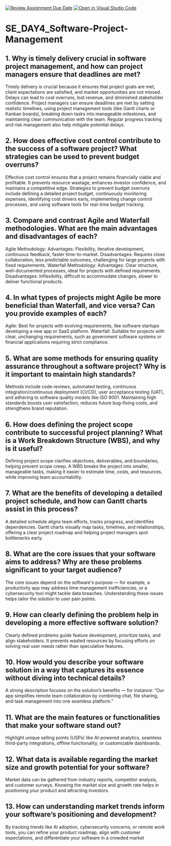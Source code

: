[![Review Assignment Due Date](https://classroom.github.com/assets/deadline-readme-button-22041afd0340ce965d47ae6ef1cefeee28c7c493a6346c4f15d667ab976d596c.svg)](https://classroom.github.com/a/9pw6JKcu)
[![Open in Visual Studio Code](https://classroom.github.com/assets/open-in-vscode-2e0aaae1b6195c2367325f4f02e2d04e9abb55f0b24a779b69b11b9e10269abc.svg)](https://classroom.github.com/online_ide?assignment_repo_id=18606628&assignment_repo_type=AssignmentRepo)
# SE_DAY4_Software-Project-Management
## 1. Why is timely delivery crucial in software project management, and how can project managers ensure that deadlines are met?
Timely delivery is crucial because it ensures that project goals are met, client expectations are satisfied, and market opportunities are not missed. Delays can lead to cost overruns, lost revenue, and diminished stakeholder confidence. Project managers can ensure deadlines are met by setting realistic timelines, using project management tools (like Gantt charts or Kanban boards), breaking down tasks into manageable milestones, and maintaining clear communication with the team. Regular progress tracking and risk management also help mitigate potential delays.
## 2. How does effective cost control contribute to the success of a software project? What strategies can be used to prevent budget overruns?
Effective cost control ensures that a project remains financially viable and profitable. It prevents resource wastage, enhances investor confidence, and maintains a competitive edge. Strategies to prevent budget overruns include defining a detailed project budget, continuously monitoring expenses, identifying cost drivers early, implementing change control processes, and using software tools for real-time budget tracking.
## 3. Compare and contrast Agile and Waterfall methodologies. What are the main advantages and disadvantages of each?
Agile Methodology:
Advantages: Flexibility, iterative development, continuous feedback, faster time-to-market.
Disadvantages: Requires close collaboration, less predictable outcomes, challenging for large projects with fixed requirements.
Waterfall Methodology:
Advantages: Clear structure, well-documented processes, ideal for projects with defined requirements.
Disadvantages: Inflexibility, difficult to accommodate changes, slower to deliver functional products.
## 4. In what types of projects might Agile be more beneficial than Waterfall, and vice versa? Can you provide examples of each?
Agile: Best for projects with evolving requirements, like software startups developing a new app or SaaS platform.
Waterfall: Suitable for projects with clear, unchanging requirements, such as government software systems or financial applications requiring strict compliance.
## 5. What are some methods for ensuring quality assurance throughout a software project? Why is it important to maintain high standards?
Methods include code reviews, automated testing, continuous integration/continuous deployment (CI/CD), user acceptance testing (UAT), and adhering to software quality models like ISO 9001. Maintaining high standards boosts user satisfaction, reduces future bug-fixing costs, and strengthens brand reputation.
## 6. How does defining the project scope contribute to successful project planning? What is a Work Breakdown Structure (WBS), and why is it useful?
Defining project scope clarifies objectives, deliverables, and boundaries, helping prevent scope creep. A WBS breaks the project into smaller, manageable tasks, making it easier to estimate time, costs, and resources, while improving team accountability.
## 7. What are the benefits of developing a detailed project schedule, and how can Gantt charts assist in this process?
A detailed schedule aligns team efforts, tracks progress, and identifies dependencies. Gantt charts visually map tasks, timelines, and relationships, offering a clear project roadmap and helping project managers spot bottlenecks early.
## 8. What are the core issues that your software aims to address? Why are these problems significant to your target audience?
The core issues depend on the software's purpose — for example, a productivity app may address time management inefficiencies, or a cybersecurity tool might tackle data breaches. Understanding these issues helps tailor the solution to user pain points.
## 9. How can clearly defining the problem help in developing a more effective software solution?
Clearly defined problems guide feature development, prioritize tasks, and align stakeholders. It prevents wasted resources by focusing efforts on solving real user needs rather than speculative features.
## 10. How would you describe your software solution in a way that captures its essence without diving into technical details?
A strong description focuses on the solution’s benefits — for instance: “Our app simplifies remote team collaboration by combining chat, file sharing, and task management into one seamless platform.”
## 11. What are the main features or functionalities that make your software stand out?
Highlight unique selling points (USPs) like AI-powered analytics, seamless third-party integrations, offline functionality, or customizable dashboards.
## 12. What data is available regarding the market size and growth potential for your software?
Market data can be gathered from industry reports, competitor analysis, and customer surveys. Knowing the market size and growth rate helps in positioning your product and attracting investors.
## 13. How can understanding market trends inform your software’s positioning and development?
By tracking trends like AI adoption, cybersecurity concerns, or remote work tools, you can refine your product roadmap, align with customer expectations, and differentiate your software in a crowded market
